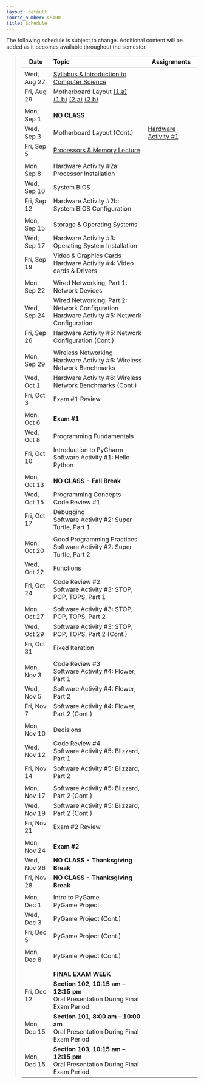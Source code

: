 ```yaml
---
layout: default
course_number: CS100
title: Schedule
---
```


The following schedule is subject to change.
Additional content will be added as it becomes available throughout the semester.


>| **Date**       | **Topic**                                                                                            |  **Assignments**         |
>| ---------------|:-----------------------------------------------------------------------------------------------------|--------------------------|
>|||
>| Wed, Aug 27    |  [Syllabus & Introduction to Computer Science](lectures/lecture0_intro.pdf)                          |                          |
>| Fri, Aug 29    |  Motherboard Layout [(1.a)](lectures/HW_lecture1-1a_motherboard_layout.jpg) [(1.b)](lectures/HW_lecture1-1b_motherboard_layout_annotated.jpg) [(2.a)](lectures/HW_lecture1-2a_motherboard_rear_io.jpg) [(2.b)](lectures/HW_lecture1-2b_motherboard_rear_io_annotated.jpg)               |                         | 
>|||
>| Mon, Sep 1     |  **NO CLASS**                                                                                        |                         |
>| Wed, Sep 3     |  Motherboard Layout (Cont.)                                                                          |  [Hardware Activity #1](activities_hw/HW_Activity1.pdf)  | <!-- Hardware Activity #1 -->
>| Fri, Sep 5     |  [Processors & Memory Lecture](lectures/HW_lecture2_processors_and_memory.pdf)                       |                         |
>|||
>| Mon, Sep 8     |  Hardware Activity #2a: Processor Installation                                                       |                         | <!-- Hardware Activity #2a -->
>| Wed, Sep 10    |  System BIOS                                                                                         |                         |
>| Fri, Sep 12    |  Hardware Activity #2b: System BIOS Configuration                                                    |                         | <!-- Hardware Activity #2b -->
>|||
>| Mon, Sep 15    |  Storage & Operating Systems                                                                         |                         |
>| Wed, Sep 17    |  Hardware Activity #3: Operating System Installation                                                 |                         | <!-- Hardware Activity #3 -->
>| Fri, Sep 19    |  Video & Graphics Cards  <br>  Hardware Activity #4: Video cards & Drivers                           |                         | <!-- Hardware Activity #4 -->
>|||
>| Mon, Sep 22    |  Wired Networking, Part 1: Network Devices                                                           |                         |
>| Wed, Sep 24    |  Wired Networking, Part 2: Network Configuration  <br>  Hardware Activity #5: Network Configuration  |                         |
>| Fri, Sep 26    |  Hardware Activity #5: Network Configuration (Cont.)                                                 |                         | <!-- Hardware Activity #5 -->
>|||
>| Mon, Sep 29    |  Wireless Networking  <br>  Hardware Activity #6: Wireless Network Benchmarks                        |                         | <!-- Hardware Activity #6 -->
>| Wed, Oct 1     |  Hardware Activity #6: Wireless Network Benchmarks (Cont.)                                           |                         |
>| Fri, Oct 3     |  Exam #1 Review                                                                                      |                         |
>|||
>| Mon, Oct 6     |  **Exam #1**                                                                                         |                         |
>| Wed, Oct 8     |  Programming Fundamentals                                                                            |                         |
>| Fri, Oct 10    |  Introduction to PyCharm  <br>  Software Activity #1: Hello Python                                   |                         | <!-- Software Activity #1 -->
>|||
>| Mon, Oct 13    |  **NO CLASS - Fall Break**                                                                           |                         |
>| Wed, Oct 15    |  Programming Concepts  <br>  Code Review #1                                                          |                         | <!-- Code Review #1 -->
>| Fri, Oct 17    |  Debugging  <br>  Software Activity #2: Super Turtle, Part 1                                         |                         | <!-- Software Activity #2 -->
>|||
>| Mon, Oct 20    |  Good Programming Practices  <br>  Software Activity #2: Super Turtle, Part 2                        |                         |
>| Wed, Oct 22    |  Functions                                                                                           |                         |
>| Fri, Oct 24    |  Code Review #2  <br>  Software Activity #3: STOP, POP, TOPS, Part 1                                 |                         | <!-- Code Review #2 -->  <!-- Software Activity #3 -->
>|||
>| Mon, Oct 27    |  Software Activity #3: STOP, POP, TOPS, Part 2                                                       |                         |
>| Wed, Oct 29    |  Software Activity #3: STOP, POP, TOPS, Part 2 (Cont.)                                               |                         |
>| Fri, Oct 31    |  Fixed Iteration                                                                                     |                         |
>|||
>| Mon, Nov 3     |  Code Review #3  <br>  Software Activity #4: Flower, Part 1                                          |                         | <!-- Code Review #3 -->  <!-- Software Activity #4 -->
>| Wed, Nov 5     |  Software Activity #4: Flower, Part 2                                                                |                         |
>| Fri, Nov 7     |  Software Activity #4: Flower, Part 2 (Cont.)                                                        |                         |
>|||
>| Mon, Nov 10    |  Decisions                                                                                           |                         |
>| Wed, Nov 12    |  Code Review #4  <br>  Software Activity #5: Blizzard, Part 1                                        |                         | <!-- Code Review #4 -->  <!-- Software Activity #5 -->
>| Fri, Nov 14    |  Software Activity #5: Blizzard, Part 2                                                              |                         |
>|||
>| Mon, Nov 17    |  Software Activity #5: Blizzard, Part 2 (Cont.)                                                      |                         |
>| Wed, Nov 19    |  Software Activity #5: Blizzard, Part 2 (Cont.)                                                      |                         |
>| Fri, Nov 21    |  Exam #2 Review                                                                                      |                         |
>|||
>| Mon, Nov 24    |  **Exam #2**                                                                                         |                         |
>| Wed, Nov 26    |  **NO CLASS - Thanksgiving Break**                                                                   |                         |
>| Fri, Nov 28    |  **NO CLASS - Thanksgiving Break**                                                                   |                         |
>|||
>| Mon, Dec 1     |  Intro to PyGame <br> PyGame Project                                                                 |                         |
>| Wed, Dec 3     |  PyGame Project (Cont.)                                                                              |                         |
>| Fri, Dec 5     |  PyGame Project (Cont.)                                                                              |                         |
>|||
>| Mon, Dec 8     |  PyGame Project (Cont.)                                                                              |                         |
>|||
>|||
>|| **FINAL EXAM WEEK** |
>| Fri, Dec 12         |  **Section 102, 10:15 am &ndash; 12:15 pm** <br> Oral Presentation During Final Exam Period     |                         |
>| Mon, Dec 15         |  **Section 101, 8:00 am &ndash; 10:00 am** <br> Oral Presentation During Final Exam Period      |                         |
>| Mon, Dec 15         |  **Section 103, 10:15 am &ndash; 12:15 pm** <br> Oral Presentation During Final Exam Period     |                         |


<!-- vim:set wrap: ­-->
<!-- vim:set linebreak: -->
<!-- vim:set nolist: -->
